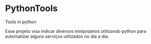 # PythonTools
Tools in python

Esse projeto visa indicar diversos miniprojetos utilizando python para automatizar alguns serviços utilizados no dia a dia.
